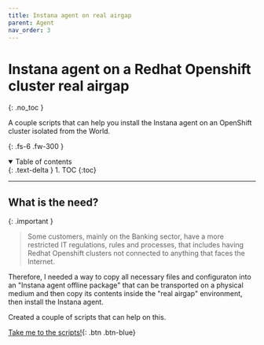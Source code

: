 ```yaml
---
title: Instana agent on real airgap
parent: Agent
nav_order: 3
---
```


# Instana agent on a Redhat Openshift cluster real airgap
{: .no_toc }

A couple scripts that can help you install the Instana agent on an OpenShift cluster isolated from the World.

{: .fs-6 .fw-300 }

<details open markdown="block">
  <summary>
    Table of contents
  </summary>
  {: .text-delta }
1. TOC
{:toc}
</details>

---

## What is the need?

{: .important }
> Some customers, mainly on the Banking sector, have a more restricted IT regulations, rules and processes, that includes having Redhat Openshift clusters not connected to anything that faces the Internet.

Therefore, I needed a way to copy all necessary files and configuraton into an "Instana agent offline package" that can be transported on a physical medium and then copy its contents inside the "real airgap" environment, then install the Instana agent.

Created a couple of scripts that can help on this.

[Take me to the scripts!](https://github.com/IsReal8a/instana-examples/tree/main/agent_real_airgap){: .btn .btn-blue}
